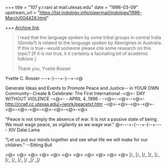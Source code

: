 +++
title = "107 y.r.rani at mail.utexas.edu"
date = "1996-03-09"
upstream_url = "https://list.indology.info/pipermail/indology/1996-March/004428.html"

+++
[Archive link](https://list.indology.info/pipermail/indology/1996-March/004428.html)

>I read that the language spoken by some tribal groups in central India
>(Gonda?) is related to the language spoken by Aborigines in Australia.  If
>this is true--would someone please cite some research on this topic?  [If
>it is not true, it it certainly a facinating bit of academic folklore.]
>
>Thank you,
>Yvette Rosser

Yvette C. Rosser
---+-}---+-}--+-<@

Generate Ideas and Events to Promote Peace and Justice--
in YOUR OWN Community--Create & Celebrate:
                The First International
     -<@>-  DAY WITHOUT VIOLENCE   -<@>-
                   - APRIL 4, 1996 -
                   -<@>--<@>--<@>-
http://ccwf.cc.utexas.edu/~iwork/peacetxt.htm
-<@>-<@>-<@>-<@>-<@>-<@>-<@>-<@>-<@>-<@>-<@>

   "Peace is not simply the absence of war.
   It is not a passive state of being.
   We must wage peace, as vigilantly as we wage war."
              @>---+-{---+-{--+----  XIV Dalai Lama

"Let us put our minds together and see what life
we will make for our children." --Sitting Bull	

<@> <@>  <@>  <@> <@>  <@>  <@>  <@>  <@>  <@>  <@>
\|/_ \|/_ \|/_ \|/_ \|/_ \|/_ \|/_ \|/_ \|/ _\|/  _\|/







